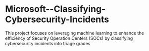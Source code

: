 # Microsoft--Classifying-Cybersecurity-Incidents
This project focuses on leveraging machine learning to enhance the efficiency of Security Operation Centers (SOCs) by classifying cybersecurity incidents into triage grades
